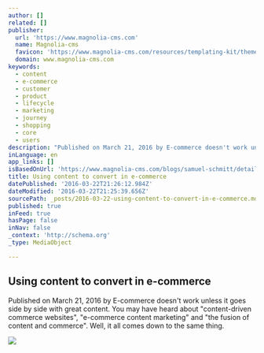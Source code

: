 ```yaml
---
author: []
related: []
publisher:
  url: 'https://www.magnolia-cms.com'
  name: Magnolia-cms
  favicon: 'https://www.magnolia-cms.com/resources/templating-kit/themes/corporate2015/img/favicon2.ico'
  domain: www.magnolia-cms.com
keywords:
  - content
  - e-commerce
  - customer
  - product
  - lifecycle
  - marketing
  - journey
  - shopping
  - core
  - users
description: "Published on March 21, 2016 by E-commerce doesn't work unless it goes side by side with great content. You may have heard about \"content-driven commerce websites\", \"e-commerce content marketing\" and \"the fusion of content and commerce\". Well, it all comes down to the same thing."
inLanguage: en
app_links: []
isBasedOnUrl: 'https://www.magnolia-cms.com/blogs/samuel-schmitt/detail~@using-content-to-convert-in-e-commerce~.html'
title: Using content to convert in e-commerce
datePublished: '2016-03-22T21:26:12.984Z'
dateModified: '2016-03-22T21:25:39.656Z'
sourcePath: _posts/2016-03-22-using-content-to-convert-in-e-commerce.md
published: true
inFeed: true
hasPage: false
inNav: false
_context: 'http://schema.org'
_type: MediaObject

---
```

<article style=""><h1>Using content to convert in e-commerce</h1><p>Published on March 21, 2016 by E-commerce doesn't work unless it goes side by side with great content. You may have heard about "content-driven commerce websites", "e-commerce content marketing" and "the fusion of content and commerce". Well, it all comes down to the same thing.</p><img src="https://www.magnolia-cms.com/corpblog-resources/samuel-schmitt/using-content-to-convert-in-e-commerce/images4/photo/content.jpg.jpg" /></article>